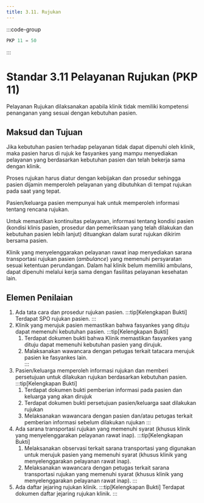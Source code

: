 ```yaml
---
title: 3.11. Rujukan
---
```

:::code-group

``` js [Nilai]
PKP 11 = 50

```
:::
# Standar 3.11 Pelayanan Rujukan (PKP 11)  
Pelayanan Rujukan dilaksanakan apabila klinik tidak memiliki kompetensi penanganan yang sesuai dengan kebutuhan pasien. 
## Maksud dan Tujuan 
Jika kebutuhan pasien terhadap pelayanan tidak dapat dipenuhi oleh klinik, maka pasien harus di rujuk ke fasyankes yang mampu menyediakan pelayanan yang berdasarkan kebutuhan pasien dan telah bekerja sama dengan klinik.  

Proses rujukan harus diatur dengan kebijakan dan prosedur sehingga pasien dijamin memperoleh pelayanan yang dibutuhkan di tempat rujukan pada saat yang tepat. 

Pasien/keluarga pasien mempunyai hak untuk memperoleh informasi tentang rencana rujukan.  

Untuk memastikan kontinuitas pelayanan, informasi tentang kondisi pasien (kondisi klinis pasien, prosedur dan pemeriksaan yang telah dilakukan dan kebutuhan pasien lebih lanjut) dituangkan dalam surat rujukan dikirim bersama pasien.  

Klinik yang menyelenggarakan pelayanan rawat inap menyediakan sarana transportasi rujukan pasien (*ambulance*) yang memenuhi persyaratan sesuai ketentuan perundangan. Dalam hal klinik belum memiliki ambulans, dapat dipenuhi melalui kerja sama dengan fasilitas pelayanan kesehatan lain.  
## Elemen Penilaian 
1. Ada tata cara dan prosedur rujukan pasien. 
   :::tip[Kelengkapan Bukti]
   Terdapat SPO rujukan pasien. 
   ::: 
2. Klinik yang merujuk pasien memastikan bahwa fasyankes yang dituju dapat memenuhi kebutuhan pasien. 
   :::tip[Kelengkapan Bukti]
   1. Terdapat dokumen bukti bahwa  Klinik memastikan fasyankes yang dituju dapat memenuhi kebutuhan pasien yang dirujuk. 
   2. Malaksanakan 	wawancara dengan petugas terkait tatacara merujuk pasien ke fasyankes lain.    
   ::: 
3. Pasien/keluarga memperoleh informasi rujukan dan memberi persetujuan untuk dilakukan rujukan berdasarkan kebutuhan pasien. 
   :::tip[Kelengkapan Bukti]
   1. Terdapat dokumen bukti pemberian informasi pada pasien dan keluarga yang akan dirujuk  
   2. Terdapat dokumen bukti persetujuan pasien/keluarga saat dilakukan rujukan  
   3. Melaksanakan wawancara dengan pasien dan/atau petugas terkait pemberian informasi sebelum dilakukan rujukan 
   ::: 
4. Ada sarana transportasi rujukan yang memenuhi syarat (khusus klinik yang menyelenggarakan pelayanan rawat inap). 
   :::tip[Kelengkapan Bukti]
   1. Melaksanakan observasi terkait sarana transportasi yang digunakan untuk merujuk pasien yang memenuhi syarat (khusus klinik yang menyelenggarakan pelayanan rawat inap). 
   2. Melaksanakan wawancara dengan petugas terkait sarana transportasi rujukan yang memenuhi syarat (khusus klinik yang menyelenggarakan pelayanan rawat inap). 
   ::: 
5. Ada daftar jejaring rujukan klinik. 
   :::tip[Kelengkapan Bukti]
    Terdapat dokumen daftar jejaring rujukan klinik.
   ::: 

 
 
